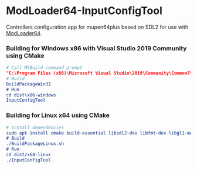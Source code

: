# ModLoader64-InputConfigTool
Controllers configuration app for mupen64plus based on SDL2 for use with [ModLoader64](https://github.com/hylian-modding/ModLoader64/).

### Building for Windows x86 with Visual Studio 2019 Community using CMake

```cmake
# Call MSBuild command prompt
"C:\Program Files (x86)\Microsoft Visual Studio\2019\Community\Common7\Tools\VsMSBuildCmd.bat"
# Build
BuildPackageWin32
# Run
cd dist\x86-windows
InputConfigTool
```

### Building for Linux x64 using CMake
```cmake
# Install dependencies
sudo apt install cmake build-essential libsdl2-dev libfmt-dev libgl1-mesa-dev
# Build
./BuildPackageLinux.sh
# Run
cd dist/x64-linux
./InputConfigTool
```
